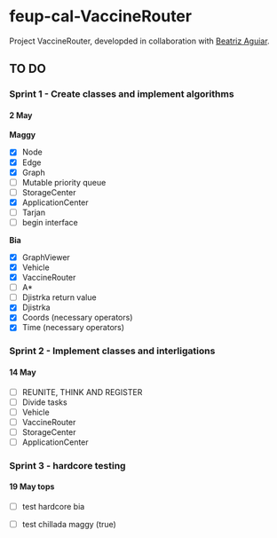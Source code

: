 # feup-cal-VaccineRouter


Project VaccineRouter, developded in collaboration with [Beatriz Aguiar](https://github.com/beatriz-ag).


## TO DO

### Sprint 1 - Create classes and implement algorithms     
#### 2 May

**Maggy**
- [x] Node
- [x] Edge
- [x] Graph
- [ ] Mutable priority queue
- [ ] StorageCenter           
- [x] ApplicationCenter
- [ ] Tarjan                  
- [ ] begin interface         
 
**Bia**    
- [x] GraphViewer             
- [x] Vehicle                 
- [x] VaccineRouter           
- [ ] A*   
- [ ] Djistrka return value                  
- [x] Djistrka    
- [x] Coords (necessary operators)
- [x] Time (necessary operators)          

### Sprint 2 - Implement classes and interligations
#### 14 May

- [ ] REUNITE, THINK AND REGISTER
- [ ] Divide tasks
- [ ] Vehicle                 
- [ ] VaccineRouter           
- [ ] StorageCenter           
- [ ] ApplicationCenter       

### Sprint 3 - hardcore testing
#### 19 May tops
- [ ] test hardcore bia
- [ ] test chillada maggy (true)
    
